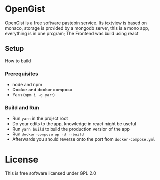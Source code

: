 # OpenGist
OpenGist is a free software pastebin service. Its textview is based on monaco, storage is provided by a mongodb server, this is a mono app, everything is in one program; The Frontend was build using react



## Setup
How to build

### Prerequisites
* node and npm
* Docker and docker-compose
* Yarn (`npm i -g yarn`)
### Build and Run
* Run `yarn` in the project root
* Do your edits to the app, knowledge in react might be useful
* Run `yarn build` to build the production version of the app
* Run `docker-compose up -d --build`
* Afterwards you should reverse onto the port from `docker-compose.yml`


# License 
This is free software licensed under GPL 2.0